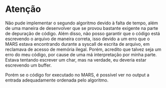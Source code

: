 # Atenção

Não pude implementar o segundo algoritmo devido à falta de tempo, além de uma maneira de desenvolver que se provou bastante exigente na parte de depuração de código. Além disso, não posso garantir que o código está escrevendo o arquivo de maneira correta, isso devido a um erro que o MARS estava encontrando durante a syscall de escrita de arquivo, em reclamava de acesso de memória ilegal. Porém, acredito que talvez seja um erro do meu código, por cause de uma má interpretação por minha parte. Estava tentando escrever um char, mas na verdade, eu deveria estar escrevendo um buffer.

Porém se o código for executado no MARS, é possível ver no output a entrada adequadamente ordenada pelo algoritmo.